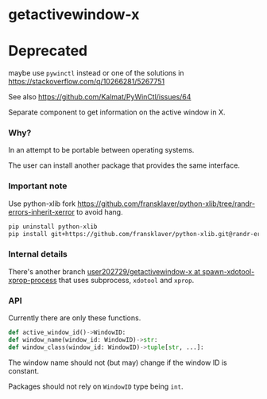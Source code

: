 # getactivewindow-x

# Deprecated

maybe use `pywinctl` instead or one of the solutions in https://stackoverflow.com/q/10266281/5267751

See also https://github.com/Kalmat/PyWinCtl/issues/64


Separate component to get information on the active window in X.


### Why?

In an attempt to be portable between operating systems.

The user can install another package that provides the same interface.

### Important note

Use python-xlib fork https://github.com/fransklaver/python-xlib/tree/randr-errors-inherit-xerror to avoid hang.

```bash
pip uninstall python-xlib
pip install git+https://github.com/fransklaver/python-xlib.git@randr-errors-inherit-xerror
```

### Internal details

There's another branch [user202729/getactivewindow-x at spawn-xdotool-xprop-process](https://github.com/user202729/getactivewindow-x/tree/spawn-xdotool-xprop-process)
that uses subprocess, `xdotool` and `xprop`.

### API

Currently there are only these functions.

```python
def active_window_id()->WindowID:
def window_name(window_id: WindowID)->str:
def window_class(window_id: WindowID)->tuple[str, ...]:
```

The window name should not (but may) change if the window ID is constant.

Packages should not rely on `WindowID` type being `int`.
